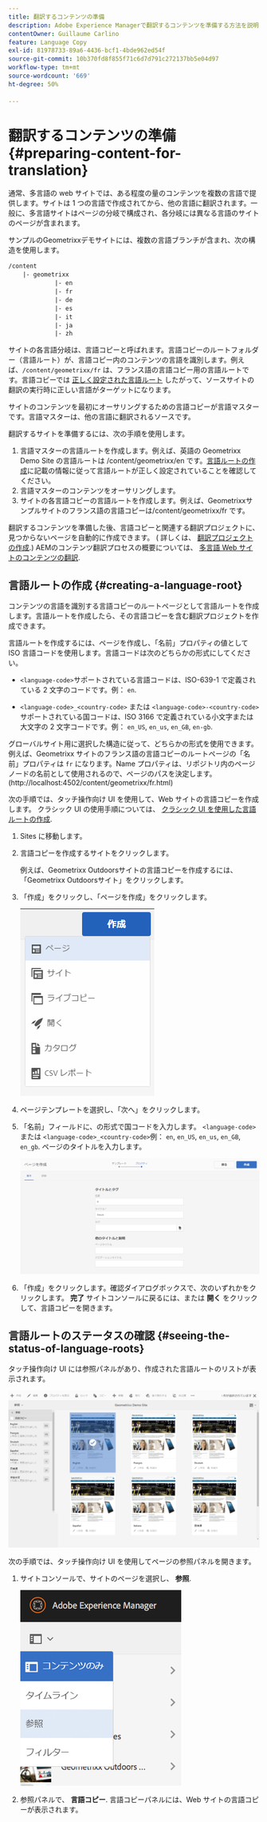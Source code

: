 ```yaml
---
title: 翻訳するコンテンツの準備
description: Adobe Experience Managerで翻訳するコンテンツを準備する方法を説明します。
contentOwner: Guillaume Carlino
feature: Language Copy
exl-id: 81978733-89a6-4436-bcf1-4bde962ed54f
source-git-commit: 10b370fd8f855f71c6d7d791c272137bb5e04d97
workflow-type: tm+mt
source-wordcount: '669'
ht-degree: 50%

---
```


# 翻訳するコンテンツの準備{#preparing-content-for-translation}

通常、多言語の web サイトでは、ある程度の量のコンテンツを複数の言語で提供します。サイトは 1 つの言語で作成されてから、他の言語に翻訳されます。一般に、多言語サイトはページの分岐で構成され、各分岐には異なる言語のサイトのページが含まれます。

サンプルのGeometrixxデモサイトには、複数の言語ブランチが含まれ、次の構造を使用します。

```xml
/content
    |- geometrixx
             |- en
             |- fr
             |- de
             |- es
             |- it
             |- ja
             |- zh
```

サイトの各言語分岐は、言語コピーと呼ばれます。言語コピーのルートフォルダー（言語ルート）が、言語コピー内のコンテンツの言語を識別します。例えば、`/content/geometrixx/fr` は、フランス語の言語コピー用の言語ルートです。言語コピーでは [正しく設定された言語ルート](/help/sites-administering/tc-prep.md#creating-a-language-root) したがって、ソースサイトの翻訳の実行時に正しい言語がターゲットになります。

サイトのコンテンツを最初にオーサリングするための言語コピーが言語マスターです。言語マスターは、他の言語に翻訳されるソースです。

翻訳するサイトを準備するには、次の手順を使用します。

1. 言語マスターの言語ルートを作成します。例えば、英語の Geometrixx Demo Site の言語ルートは /content/geometrixx/en です。[言語ルートの作成](/help/sites-administering/tc-prep.md#creating-a-language-root)に記載の情報に従って言語ルートが正しく設定されていることを確認してください。
1. 言語マスターのコンテンツをオーサリングします。
1. サイトの各言語コピーの言語ルートを作成します。例えば、Geometrixxサンプルサイトのフランス語の言語コピーは/content/geometrixx/fr です。

翻訳するコンテンツを準備した後、言語コピーと関連する翻訳プロジェクトに、見つからないページを自動的に作成できます。 ( 詳しくは、 [翻訳プロジェクトの作成](/help/sites-administering/tc-manage.md).) AEMのコンテンツ翻訳プロセスの概要については、 [多言語 Web サイトのコンテンツの翻訳](/help/sites-administering/translation.md).

## 言語ルートの作成 {#creating-a-language-root}

コンテンツの言語を識別する言語コピーのルートページとして言語ルートを作成します。言語ルートを作成したら、その言語コピーを含む翻訳プロジェクトを作成できます。

言語ルートを作成するには、ページを作成し、「名前」プロパティの値として ISO 言語コードを使用します。言語コードは次のどちらかの形式にしてください。

* `<language-code>`サポートされている言語コードは、ISO-639-1 で定義されている 2 文字のコードです。例： `en`.

* `<language-code>_<country-code>` または `<language-code>-<country-code>`サポートされている国コードは、ISO 3166 で定義されている小文字または大文字の 2 文字コードです。例： `en_US`, `en_us`, `en_GB`, `en-gb`.

グローバルサイト用に選択した構造に従って、どちらかの形式を使用できます。例えば、Geometrixx サイトのフランス語の言語コピーのルートページの「名前」プロパティは `fr` になります。Name プロパティは、リポジトリ内のページノードの名前として使用されるので、ページのパスを決定します。 (http://localhost:4502/content/geometrixx/fr.html)

次の手順では、タッチ操作向け UI を使用して、Web サイトの言語コピーを作成します。 クラシック UI の使用手順については、 [クラシック UI を使用した言語ルートの作成](/help/sites-administering/tc-lroot-classic.md).

1. Sites に移動します。
1. 言語コピーを作成するサイトをクリックします。

   例えば、Geometrixx Outdoorsサイトの言語コピーを作成するには、「Geometrixx Outdoorsサイト」をクリックします。

1. 「作成」をクリックし、「ページを作成」をクリックします。

   ![chlimage_1-21](assets/chlimage_1-21a.png)

1. ページテンプレートを選択し、「次へ」をクリックします。
1. 「名前」フィールドに、の形式で国コードを入力します。 `<language-code>` または `<language-code>_<country-code>`例： `en`, `en_US`, `en_us`, `en_GB`, `en_gb`. ページのタイトルを入力します。

   ![chlimage_1-22](assets/chlimage_1-22a.png)

1. 「作成」をクリックします。確認ダイアログボックスで、次のいずれかをクリックします。 **完了** サイトコンソールに戻るには、または **開く** をクリックして、言語コピーを開きます。

## 言語ルートのステータスの確認 {#seeing-the-status-of-language-roots}

タッチ操作向け UI には参照パネルがあり、作成された言語ルートのリストが表示されます。

![chlimage_1-23](assets/chlimage_1-23a.png)

次の手順では、タッチ操作向け UI を使用してページの参照パネルを開きます。

1. サイトコンソールで、サイトのページを選択し、 **参照**.

   ![chlimage_1-24](assets/chlimage_1-24a.png)

1. 参照パネルで、 **言語コピー**. 言語コピーパネルには、Web サイトの言語コピーが表示されます。
